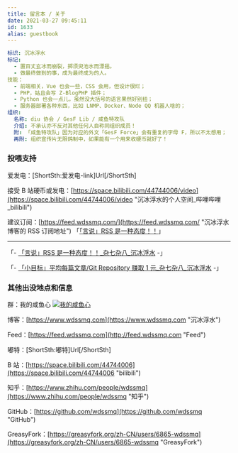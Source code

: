 ```yaml
---
title: 留言本 / 关于
date: 2021-03-27 09:45:11
id: 1633
alias: guestbook
---
```


```yml
标识: 沉冰浮水
标记:
  - 置百丈玄冰而崩裂，掷须臾池水而漂摇。
  - 做最终做到的事，成为最终成为的人。
技能：
  - 前端相关，Vue 也会一些，CSS 会用，但设计很烂；
  - PHP，姑且会写 Z-BlogPHP 插件；
  - Python 也会一点儿，虽然没大括号的语言果然好别扭；
  - 服务器部署各种东西，比如 LNMP、Docker、Node QQ 机器人啥的；
组织:
  名称: diu 协会 / GesF Lib / 咸鱼特攻队
  介绍: 不承认亦不反对其他任何人自称同组织成员！
  附: 「咸鱼特攻队」因为对应的外文「GesF Force」会有重复的字母 F，所以不太想用；
  再附: 组织宣传片无限鸽制中，如果能有一个用来收硬币就好了！
```

<!--more-->

### 投喂支持

爱发电：\[ShortSth:爱发电-link\]Url\[/ShortSth\]

接受 B 站硬币或发电：[https://space.bilibili.com/44744006/video](https://space.bilibili.com/44744006/video "沉冰浮水的个人空间\_哔哩哔哩\_bilibili")

建议订阅：[https://feed.wdssmq.com/](https://feed.wdssmq.com/ "沉冰浮水博客的 RSS 订阅地址") 「[「言说」RSS 是一种态度！！](https://www.wdssmq.com/post/20201231613.html "「言说」RSS 是一种态度！！")」

----

「- [「言说」RSS 是一种态度！！\_杂七杂八\_沉冰浮水](https://www.wdssmq.com/post/20201231613.html "「言说」RSS 是一种态度！！\_杂七杂八\_沉冰浮水") -」

「- [「小目标」平均每篇文章/Git Repository 赚取 1 元\_杂七杂八\_沉冰浮水](https://www.wdssmq.com/post/20210723266.html "「小目标」平均每篇文章/Git Repository 赚取 1 元\_杂七杂八\_沉冰浮水") -」

### 其他出没地点和信息

群：我的咸鱼心 [![我的咸鱼心](https://www.wdssmq.com/zb_users/logos/qq_group.png "我的咸鱼心")](https://jq.qq.com/?_wv=1027&k=5v4d3ti "我的咸鱼心")

博客：[https://www.wdssmq.com](https://www.wdssmq.com "沉冰浮水")

Feed：[https://feed.wdssmq.com](http://feed.wdssmq.com "Feed")

嘟特：\[ShortSth:嘟特\]Url\[/ShortSth\]

B 站：[https://space.bilibili.com/44744006](https://space.bilibili.com/44744006 "bilibili")

知乎：[https://www.zhihu.com/people/wdssmq](https://www.zhihu.com/people/wdssmq "知乎")

GitHub：[https://github.com/wdssmq](https://github.com/wdssmq "GitHub")

GreasyFork：[https://greasyfork.org/zh-CN/users/6865-wdssmq](https://greasyfork.org/zh-CN/users/6865-wdssmq "GreasyFork")
